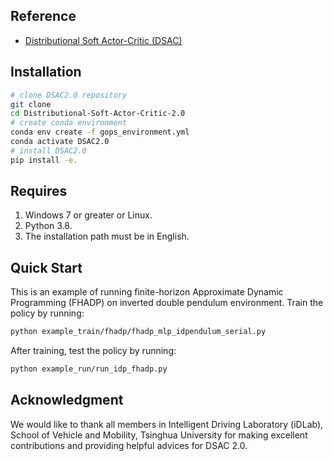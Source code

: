 ## Reference
- [Distributional Soft Actor-Critic (DSAC)](https://arxiv.org/abs/2001.02811)


## Installation
```bash
# clone DSAC2.0 repository
git clone 
cd Distributional-Soft-Actor-Critic-2.0
# create conda environment
conda env create -f gops_environment.yml
conda activate DSAC2.0
# install DSAC2.0
pip install -e.
```


## Requires
1. Windows 7 or greater or Linux.
2. Python 3.8.
3. The installation path must be in English.


## Quick Start
This is an example of running finite-horizon Approximate Dynamic Programming (FHADP) on inverted double pendulum environment. 
Train the policy by running:
```bash
python example_train/fhadp/fhadp_mlp_idpendulum_serial.py
```
After training, test the policy by running:
```bash
python example_run/run_idp_fhadp.py
```


## Acknowledgment
We would like to thank all members in Intelligent Driving Laboratory (iDLab), School of Vehicle and Mobility, Tsinghua University for making excellent contributions and providing helpful advices for DSAC 2.0.
